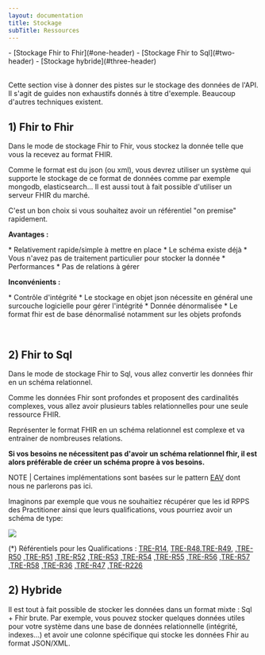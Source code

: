 ```yaml
---
layout: documentation
title: Stockage
subTitle: Ressources
---
```


<div class="wysiwyg" markdown="1">
- [Stockage Fhir to Fhir](#one-header)
- [Stockage Fhir to Sql](#two-header)
- [Stockage hybride](#three-header)
</div>
<br />

Cette section vise à donner des pistes sur le stockage des données de l'API. Il s'agit de guides non exhaustifs donnés à titre d'exemple. 
Beaucoup d'autres techniques existent.

## <a id="one-header"></a>1) Fhir to Fhir

Dans le mode de stockage Fhir to Fhir, vous stockez la donnée telle que vous la recevez au format FHIR. 

Comme le format est du json (ou xml), vous devrez utiliser un système qui supporte le stockage de ce format de données comme par exemple mongodb, elasticsearch...
Il est aussi tout à fait possible d'utiliser un serveur FHIR du marché.

C'est un bon choix si vous souhaitez avoir un référentiel "on premise" rapidement.  

**Avantages :** 

<div class="wysiwyg" markdown="1">
* Relativement rapide/simple à mettre en place
  * Le schéma existe déjà
  * Vous n'avez pas de traitement particulier pour stocker la donnée
* Performances 
  * Pas de relations à gérer
</div>

**Inconvénients :**

<div class="wysiwyg" markdown="1">
* Contrôle d'intégrité 
  * Le stockage en objet json nécessite en général une surcouche logicielle pour gérer l'intégrité
* Donnée dénormalisée
  * Le format fhir est de base dénormalisé notamment sur les objets profonds
</div>

&nbsp;

## <a id="two-header"></a>2) Fhir to Sql

Dans le mode de stockage Fhir to Sql, vous allez convertir les données fhir en un schéma relationnel. 

Comme les données Fhir sont profondes et proposent des cardinalités complexes, 
vous allez avoir plusieurs tables relationnelles pour une seule ressource FHIR. 

Représenter le format FHIR en un schéma relationnel est complexe et va entrainer de nombreuses relations.

**Si vos besoins ne nécessitent pas d'avoir un schéma relationnel fhir, il est alors préférable de créer un schéma propre à vos besoins.**


NOTE | Certaines implémentations sont basées sur le pattern [EAV](https://en.wikipedia.org/wiki/Entity%E2%80%93attribute%E2%80%93value_model) dont nous ne parlerons pas ici. 

Imaginons par exemple que vous ne souhaitiez récupérer que les id RPPS des Practitioner ainsi que leurs qualifications, vous pourriez avoir un schéma de type: 

![](img/simple-practitioner-specialty.png)

(*) Référentiels pour les Qualifications : [TRE-R14](https://mos.esante.gouv.fr/NOS/TRE_R14-TypeDiplome/FHIR/TRE-R14-TypeDiplome), [TRE-R48](https://mos.esante.gouv.fr/NOS/TRE_R48-DiplomeEtatFrancais/FHIR/TRE-R48-DiplomeEtatFrancais),[TRE-R49](https://mos.esante.gouv.fr/NOS/TRE_R49-DiplomeEtudeSpecialisee/FHIR/TRE-R49-DiplomeEtudeSpecialisee),
,[TRE-R50](https://mos.esante.gouv.fr/NOS/TRE_R50-DESCGroupe1Diplome/FHIR/TRE-R50-DESCGroupe1Diplome)
,[TRE-R51](https://mos.esante.gouv.fr/NOS/TRE_R51-DESCGroupe2Diplome/FHIR/TRE-R51-DESCGroupe2Diplome)
,[TRE-R52](https://mos.esante.gouv.fr/NOS/TRE_R52-CapaciteDiplome/FHIR/TRE-R52-CapaciteDiplome)
,[TRE-R53](https://mos.esante.gouv.fr/NOS/TRE_R53-DiplomePaysEEE/FHIR/TRE-R53-DiplomePaysEEE)
,[TRE-R54](https://mos.esante.gouv.fr/NOS/TRE_R54-DiplomeUniversiteInterUniversitaire/FHIR/TRE-R54-DiplomeUniversiteInterUniversitaire)
,[TRE-R55](https://mos.esante.gouv.fr/NOS/TRE_R55-CertificatEtudeSpeciale/FHIR/TRE-R55-CertificatEtudeSpeciale)
,[TRE-R56](https://mos.esante.gouv.fr/NOS/TRE_R56-Attestation/FHIR/TRE-R56-Attestation)
,[TRE-R57](https://mos.esante.gouv.fr/NOS/TRE_R57-DiplomeEuropeenEtudeSpecialisee/FHIR/TRE-R57-DiplomeEuropeenEtudeSpecialisee)
,[TRE-R58](https://mos.esante.gouv.fr/NOS/TRE_R58-AutreTypeDiplome/FHIR/TRE-R58-AutreTypeDiplome)
,[TRE-R36](https://mos.esante.gouv.fr/NOS/TRE_R36-AutreDiplomeObtenu/FHIR/TRE-R36-AutreDiplomeObtenu)
,[TRE-R47](https://mos.esante.gouv.fr/NOS/TRE_R47-CommissionQualification/FHIR/TRE-R47-CommissionQualification)
,[TRE-R226](https://mos.esante.gouv.fr/NOS/TRE_R226-Dip2iemeCycleNQ/FHIR/TRE-R226-Dip2iemeCycleNQ)

## <a id="three-header"></a>2) Hybride

Il est tout à fait possible de stocker les données dans un format mixte : Sql + Fhir brute. Par exemple, vous pouvez stocker quelques données utiles pour votre système dans une base de données relationnelle (intégrité, indexes...) et avoir une colonne spécifique qui stocke les données Fhir au format JSON/XML. 



